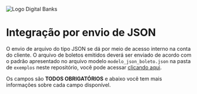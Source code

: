 ![Logo Digital Banks](https://i.imgur.com/LI7isN8.png?raw=true)
# Integração por envio de JSON
O envio de arquivo do tipo JSON se dá por meio de acesso interno na conta do cliente. O arquivo de boletos emitidos deverá ser enviado de acordo com o padrão apresentado no arquivo modelo `modelo_json_boleto.json` na pasta de `exemplos` neste repositório, você pode acessar [clicando aqui](https://github.com/DigitalBanks/manual-integracao-boletos/tree/master/exemplos).

Os campos são **TODOS OBRIGATÓRIOS** e abaixo você tem mais informações sobre cada campo disponível.
